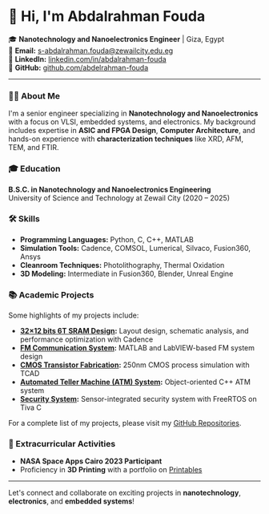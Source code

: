
# 👋 Hi, I'm Abdalrahman Fouda

🎓 **Nanotechnology and Nanoelectronics Engineer** | Giza, Egypt  
📧 **Email:** [s-abdalrahman.fouda@zewailcity.edu.eg](mailto:s-abdalrahman.fouda@zewailcity.edu.eg)  
🔗 **LinkedIn:** [linkedin.com/in/abdalrahman-fouda](https://www.linkedin.com/in/abdalrahman-fouda-47b9181b2)  
🐙 **GitHub:** [github.com/abdelrahman-fouda](https://github.com/abdelrahman-fouda)

---

### 👨‍🔬 About Me

I'm a senior engineer specializing in **Nanotechnology and Nanoelectronics** with a focus on VLSI, embedded systems, and electronics. My background includes expertise in **ASIC and FPGA Design**, **Computer Architecture**, and hands-on experience with **characterization techniques** like XRD, AFM, TEM, and FTIR.  

### 🎓 Education

**B.S.C. in Nanotechnology and Nanoelectronics Engineering**  
University of Science and Technology at Zewail City (2020 – 2025)

### 🛠️ Skills

- **Programming Languages:** Python, C, C++, MATLAB  
- **Simulation Tools:** Cadence, COMSOL, Lumerical, Silvaco, Fusion360, Ansys  
- **Cleanroom Techniques:** Photolithography, Thermal Oxidation  
- **3D Modeling:** Intermediate in Fusion360, Blender, Unreal Engine

### 📚 Academic Projects

Some highlights of my projects include:

- **[32×12 bits 6T SRAM Design](https://github.com/abdelrahman-fouda/Design-of-a-32-12-bits-6T-SRAM-Using-65nm-Cadence):** Layout design, schematic analysis, and performance optimization with Cadence
- **[FM Communication System](https://github.com/abdelrahman-fouda/-FM-Communication-System):** MATLAB and LabVIEW-based FM system design
- **[CMOS Transistor Fabrication](https://github.com/abdelrahman-fouda/-CMOS-Transistor-Fabrication-Design):** 250nm CMOS process simulation with TCAD
- **[Automated Teller Machine (ATM) System](https://github.com/abdelrahman-fouda/-Automated-Teller-Machine-ATM-system):** Object-oriented C++ ATM system
- **[Security System](https://github.com/abdelrahman-fouda/Security-System):** Sensor-integrated security system with FreeRTOS on Tiva C

For a complete list of my projects, please visit my [GitHub Repositories](https://github.com/abdelrahman-fouda).

### 🚀 Extracurricular Activities

- **NASA Space Apps Cairo 2023 Participant**
- Proficiency in **3D Printing** with a portfolio on [Printables](https://www.printables.com/@Matrix_601626)

---

Let's connect and collaborate on exciting projects in **nanotechnology**, **electronics**, and **embedded systems**!

